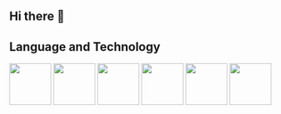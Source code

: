 ## Hi there 👋

## Language and Technology
<div> 
    <img src="https://cdn.jsdelivr.net/gh/devicons/devicon@latest/icons/java/java-original-wordmark.svg" width="75"/>
    <img src="https://cdn.jsdelivr.net/gh/devicons/devicon@latest/icons/spring/spring-original-wordmark.svg" width="75"/>
    <img src="https://cdn.jsdelivr.net/gh/devicons/devicon@latest/icons/git/git-original-wordmark.svg" width="75"/>
    <img src="https://cdn.jsdelivr.net/gh/devicons/devicon@latest/icons/docker/docker-original-wordmark.svg" width="75"/>
    <img src="https://cdn.jsdelivr.net/gh/devicons/devicon@latest/icons/hibernate/hibernate-original-wordmark.svg" width="75"/>
    <img src="https://cdn.jsdelivr.net/gh/devicons/devicon@latest/icons/postgresql/postgresql-original-wordmark.svg" width="75"/>
</div>

<br>

<!--
**AveryanovaKatia/AveryanovaKatia** is a ✨ _special_ ✨ repository because its `README.md` (this file) appears on your GitHub profile.

Here are some ideas to get you started:

- 🔭 I’m currently working on ...
- 🌱 I’m currently learning ...
- 👯 I’m looking to collaborate on ...
- 🤔 I’m looking for help with ...
- 💬 Ask me about ...
- 📫 How to reach me: ...
- 😄 Pronouns: ...
- ⚡ Fun fact: ...
-->

